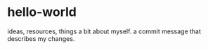 # hello-world
ideas, resources, things
a bit about myself.
a commit message that describes my changes.
